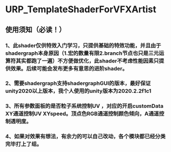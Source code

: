 # URP_TemplateShaderForVFXArtist
## 使用须知（必读！）
### 1、此shader仅供特效入门学习，只提供基础的特效功能，并且由于shadergraph本身原因（1.宏的数量有限2.branch节点也只是三元运算符其实都跑了一遍）不方便做优化，此shader不考虑性能因素只提供效果。后续可能会发布更多有意思的进阶shader。
### 2、需要shadergraph支持shadergraphGUI的版本，最好保证unity2020以上版本，我个人使用的unity版本为2020.2.2f1c1
### 3、所有参数面板的是否粒子系统控制UV ，对应的开启customData XY通道控制UV XYspeed。顶点色RGB通道控制颜色倾向，A通道控制透明度。
### 4、如果对效果有想法，有余力的可以自己改动，各个模块都已经分类完毕打上了组。

 
